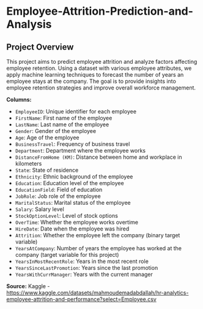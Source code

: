 # Employee-Attrition-Prediction-and-Analysis

## Project Overview
This project aims to predict employee attrition and analyze factors affecting employee retention. Using a dataset with various employee attributes, we apply machine learning techniques to forecast the number of years an employee stays at the company. The goal is to provide insights into employee retention strategies and improve overall workforce management.

**Columns:**
- `EmployeeID`: Unique identifier for each employee
- `FirstName`: First name of the employee
- `LastName`: Last name of the employee
- `Gender`: Gender of the employee
- `Age`: Age of the employee
- `BusinessTravel`: Frequency of business travel
- `Department`: Department where the employee works
- `DistanceFromHome (KM)`: Distance between home and workplace in kilometers
- `State`: State of residence
- `Ethnicity`: Ethnic background of the employee
- `Education`: Education level of the employee
- `EducationField`: Field of education
- `JobRole`: Job role of the employee
- `MaritalStatus`: Marital status of the employee
- `Salary`: Salary level
- `StockOptionLevel`: Level of stock options
- `OverTime`: Whether the employee works overtime
- `HireDate`: Date when the employee was hired
- `Attrition`: Whether the employee left the company (binary target variable)
- `YearsAtCompany`: Number of years the employee has worked at the company (target variable for this project)
- `YearsInMostRecentRole`: Years in the most recent role
- `YearsSinceLastPromotion`: Years since the last promotion
- `YearsWithCurrManager`: Years with the current manager

**Source:**
Kaggle - https://www.kaggle.com/datasets/mahmoudemadabdallah/hr-analytics-employee-attrition-and-performance?select=Employee.csv
